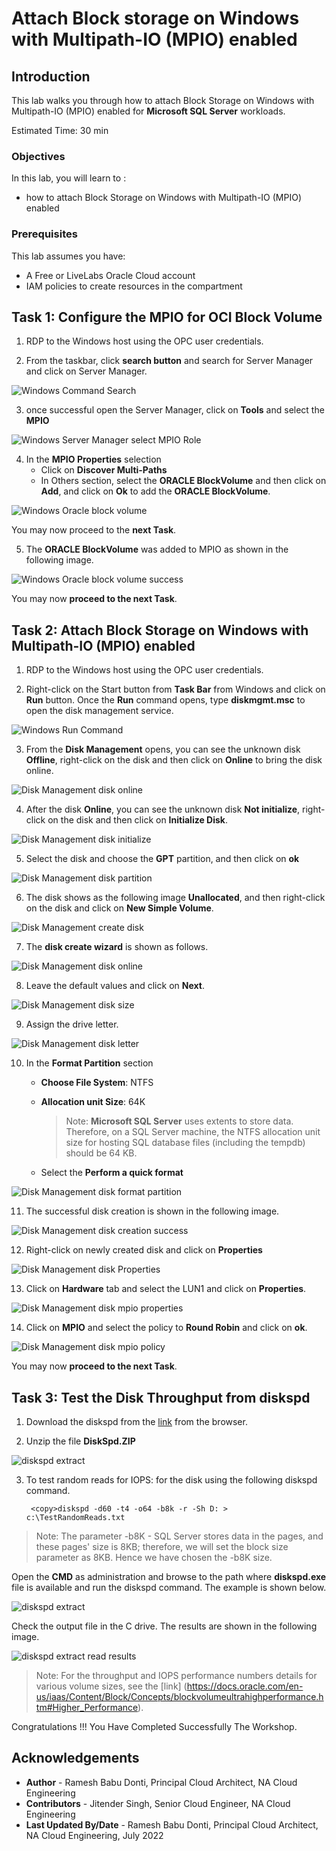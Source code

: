 # Attach Block storage on Windows with Multipath-IO (MPIO) enabled

## Introduction

This lab walks you through how to attach Block Storage on Windows with Multipath-IO (MPIO) enabled for **Microsoft SQL Server** workloads. 

Estimated Time:  30 min

### Objectives
In this lab, you will learn to :
* how to attach Block Storage on Windows with Multipath-IO (MPIO) enabled

### Prerequisites  

This lab assumes you have:
- A Free or LiveLabs Oracle Cloud account
- IAM policies to create resources in the compartment

## Task 1: Configure the MPIO for OCI Block Volume

1. RDP to the Windows host using the OPC user credentials.

2. From the taskbar, click **search button** and search for Server Manager and click on Server Manager.

  ![Windows Command Search](./images/windows-command-search.png "Windows Command Search")

3. once successful open the Server Manager, click on **Tools** and select the **MPIO**

  ![Windows Server Manager select MPIO Role](./images/servermangermpio.png "Windows Server Manager select MPIO Roleora")

4. In the **MPIO Properties** selection
    * Click on **Discover Multi-Paths**
    * In Others section, select the **ORACLE BlockVolume** and then click on **Add**, and click on **Ok** to add the **ORACLE BlockVolume**.

  ![Windows Oracle block volume](./images/oracleblockvloume.png "Windows Oracle block volume")

  You may now proceed to the **next Task**.

5. The **ORACLE BlockVolume** was added to MPIO as shown in the following image. 

  ![Windows Oracle block volume success](./images/mpiosuccess.png "Windows Oracle block volume success")

  You may now **proceed to the next Task**.

##  Task 2: Attach Block Storage on Windows with Multipath-IO (MPIO) enabled

1. RDP to the Windows host using the OPC user credentials.

2. Right-click on the Start button from **Task Bar** from Windows and click on **Run** button. Once the **Run** command opens, type **diskmgmt.msc** to open the disk management service. 

  ![Windows Run Command](./images/windows-run.png "Windows Run Command")

3. From the **Disk Management** opens, you can see the unknown disk **Offline**, right-click on the disk and then click on **Online** to bring the disk online. 

  ![Disk Management disk online](./images/diskonline.png "Disk Management disk online")

4. After the disk **Online**, you can see the unknown disk **Not initialize**, right-click on the disk and then click on **Initialize Disk**. 

  ![Disk Management disk initialize](./images/initiateddisk.png "Disk Management disk initialize")

5. Select the disk and choose the **GPT** partition, and then click on **ok**

  ![Disk Management disk partition](./images/diskpartition.png "Disk Management disk partition")

6. The disk shows as the following image **Unallocated**, and then right-click on the disk and click on **New Simple Volume**.
  
  ![Disk Management create disk](./images/createdisk.png "Disk Management create disk")

7. The **disk create wizard** is shown as follows. 

  ![Disk Management disk online](./images/diskcreatewelcome.png "Disk Management disk online")

8. Leave the default values and click on **Next**.

  ![Disk Management disk size](./images/disksize.png "Disk Management disk size")

9. Assign the drive letter. 

  ![Disk Management disk letter](./images/diskletter.png "Disk Management disk letter")

10. In the **Format Partition** section
    * **Choose File System**: NTFS
    * **Allocation unit Size**: 64K
      > Note: **Microsoft SQL Server** uses extents to store data. Therefore, on a SQL Server machine, the NTFS allocation unit size for hosting SQL database files (including the tempdb) should be 64 KB.

    * Select the **Perform a quick format**

  ![Disk Management disk format partition](./images/diskformatpartition.png "Disk Management disk format partition")

11. The successful disk creation is shown in the following image.

  ![Disk Management disk creation success](./images/diskcreationcomplete.png "Disk Management disk creation success")

12. Right-click on newly created disk and click on **Properties**

  ![Disk Management disk Properties](./images/diskproperties.png "Disk Management disk Properties")

13. Click on **Hardware** tab and select the LUN1 and click on **Properties**. 

  ![Disk Management disk mpio properties](./images/diskmpioproperties.png "Disk Management disk mpio properties")

14. Click on **MPIO** and select the policy to **Round Robin** and click on **ok**.

  ![Disk Management disk mpio policy](./images/mpiopolicy.png "Disk Management disk mpio policy")

  You may now **proceed to the next Task**.
  
##  Task 3: Test the Disk Throughput from diskspd

1. Download the diskspd from the [link](https://github.com/microsoft/diskspd/releases/download/v2.1/DiskSpd.ZIP) from the browser.

2. Unzip the file **DiskSpd.ZIP**

  ![diskspd extract](./images/diskspdextract.png "diskspd extract")

3. To test random reads for IOPS: for the disk using the following diskspd command. 

        <copy>diskspd -d60 -t4 -o64 -b8k -r -Sh D: > c:\TestRandomReads.txt

  > Note: The parameter -b8K - SQL Server stores data in the pages, and these pages' size is 8KB; therefore, we will set the block size parameter as 8KB. Hence we have chosen the -b8K size.

   Open the **CMD** as administration and browse to the path where **diskspd.exe** file is available and run the diskspd command. The example is shown below. 

  ![diskspd extract](./images/diskspdresults.png "diskspd extract")

  Check the output file in the C drive. The results are shown in the following image. 

  ![diskspd extract read results](./images/results.png "diskspd extract read results")

  > Note:  For the throughput and IOPS performance numbers details for various volume sizes, see the [link] (https://docs.oracle.com/en-us/iaas/Content/Block/Concepts/blockvolumeultrahighperformance.htm#Higher_Performance). 

  Congratulations !!! You Have Completed Successfully The Workshop. 

## Acknowledgements
* **Author** - Ramesh Babu Donti, Principal Cloud Architect, NA Cloud Engineering
* **Contributors** -  Jitender Singh, Senior Cloud Engineer, NA Cloud Engineering
* **Last Updated By/Date** - Ramesh Babu Donti, Principal Cloud Architect, NA Cloud Engineering, July 2022